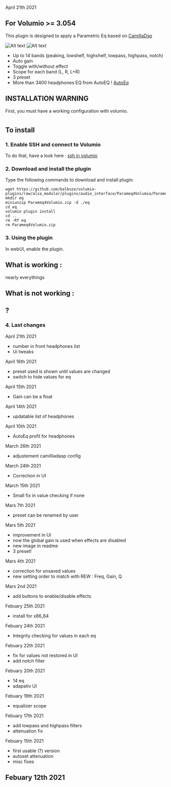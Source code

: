 April 21th 2021


##  For Volumio >= 3.054




This plugin is designed to apply a Parametric Eq based on [CamillaDsp](https://github.com/HEnquist/camilladsp)

![Alt text](Parameq4Volumio.png?raw=true "Main interface")
![Alt text](Parameq4VolumioAutoEq.png?raw=true "AutoEq selection")


- Up to 14 bands (peaking, lowshelf, highshelf, lowpass, highpass, notch)
- Auto gain
- Toggle with/without effect
- Scope for each band (L, R, L+R)
- 3 preset
- More than 3400 headphones EQ from AutoEQ ! [AutoEq](https://github.com/jaakkopasanen/AutoEq)


## INSTALLATION WARNING

First, you must have a working configuration with volumio.

#
## To install

### 1. Enable SSH and connect to Volumio

To do that, have a look here : [ssh in volumio](https://volumio.github.io/docs/User_Manual/SSH.html)

### 2. Download and install the plugin

Type the following commands to download and install plugin:

```
wget https://github.com/balbuze/volumio-plugins/raw/alsa_modular/plugins/audio_interface/Parameq4Volumio/Parameq4Volumio.zip
mkdir eq
miniunzip Parameq4Volumio.zip -d ./eq
cd eq
volumio plugin install
cd ..
rm -Rf eq
rm Parameq4Volumio.zip
```

### 3. Using the plugin

In webUI, enable the plugin.

## What is working :

nearly everythings


## What is not working :
?
- 

### 4. Last changes

April 21th 2021

- number in front headphones list
- Ui tweaks

April 16th 2021

- preset used is shown until values are changed
- switch to hide values for eq

April 15th 2021

- Gain can be a float

April 14th 2021

- updatable list of headphones

April 10th 2021

- AutoEq profil for headphones

March 26th 2021

- adjustement camilliadasp config

March 24th 2021

- Correction in UI

March 15th 2021

- Small fix in value checking if none

Mars 7th 2021

- preset can be renamed by user

Mars 5th 2021

- improvement in UI
- now the global gain is used when effects are disabled
- new image in readme
- 3 preset!

Mars 4th 2021

- correction for unsaved values
- new setting order to match with REW : Freq, Gain, Q

Mars 2nd 2021

- add buttons to enable/disable effects

Febuary 25th 2021

- install for x86_64

Febuary 24th 2021

- Integrity checking for values in each eq

Febuary 22th 2021

- fix for values not restored in UI
- add notch filter

Febuary 20th 2021

- 14 eq
- adapativ UI

Febuary 19th 2021

- equalizer scope

Febuary 17th 2021

- add lowpass and highpass filters
- attenuation fix

Febuary 15th 2021

- first usable (?) version
- autoset attenuation
- misc fixes

Febuary 12th 2021
- 
